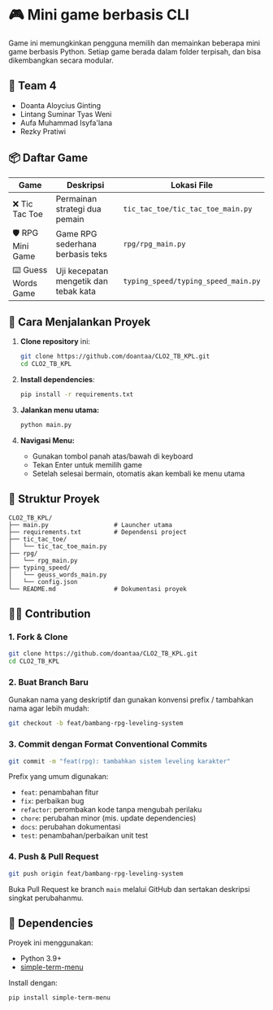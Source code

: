 # 🎮 Mini game berbasis CLI

Game ini memungkinkan pengguna memilih dan memainkan beberapa mini game berbasis Python. Setiap game berada dalam folder terpisah, dan bisa dikembangkan secara modular.


## 📜 Team 4

- Doanta Aloycius Ginting
- Lintang Suminar Tyas Weni
- Aufa Muhammad Isyfa'lana
- Rezky Pratiwi



## 📦 Daftar Game

| Game                 | Deskripsi                             | Lokasi File                    |
|----------------------|---------------------------------------|--------------------------------|
| ❌ Tic Tac Toe       | Permainan strategi dua pemain         | `tic_tac_toe/tic_tac_toe_main.py` |
| 🛡️ RPG Mini Game     | Game RPG sederhana berbasis teks      | `rpg/rpg_main.py`              |
| ⌨️ Guess Words Game | Uji kecepatan mengetik dan tebak kata | `typing_speed/typing_speed_main.py` |

## 🚀 Cara Menjalankan Proyek

1. **Clone repository** ini:
   ```bash
   git clone https://github.com/doantaa/CLO2_TB_KPL.git
   cd CLO2_TB_KPL
   ```

2. **Install dependencies**:
   ```bash
   pip install -r requirements.txt
   ```

3. **Jalankan menu utama:**
   ```bash
   python main.py
   ```

4. **Navigasi Menu:**
   - Gunakan tombol panah atas/bawah di keyboard
   - Tekan Enter untuk memilih game
   - Setelah selesai bermain, otomatis akan kembali ke menu utama

## 📁 Struktur Proyek

```
CLO2_TB_KPL/
├── main.py                  # Launcher utama
├── requirements.txt         # Dependensi project
├── tic_tac_toe/
│   └── tic_tac_toe_main.py
├── rpg/
│   └── rpg_main.py
├── typing_speed/
│   └── geuss_words_main.py
│   └── config.json
└── README.md                # Dokumentasi proyek
```

## 🧑‍💻 Contribution


### 1. Fork & Clone
```bash
git clone https://github.com/doantaa/CLO2_TB_KPL.git
cd CLO2_TB_KPL
```

### 2. Buat Branch Baru
Gunakan nama yang deskriptif dan gunakan konvensi prefix / tambahkan nama agar lebih mudah:
```bash
git checkout -b feat/bambang-rpg-leveling-system
```

### 3. Commit dengan Format Conventional Commits
```bash
git commit -m "feat(rpg): tambahkan sistem leveling karakter"
```

Prefix yang umum digunakan:
- `feat`: penambahan fitur
- `fix`: perbaikan bug
- `refactor`: perombakan kode tanpa mengubah perilaku
- `chore`: perubahan minor (mis. update dependencies)
- `docs`: perubahan dokumentasi
- `test`: penambahan/perbaikan unit test

### 4. Push & Pull Request
```bash
git push origin feat/bambang-rpg-leveling-system
```
Buka Pull Request ke branch `main` melalui GitHub dan sertakan deskripsi singkat perubahanmu.

## 🔧 Dependencies

Proyek ini menggunakan:
- Python 3.9+
- [simple-term-menu](https://pypi.org/project/simple-term-menu/)

Install dengan:
```bash
pip install simple-term-menu
```
